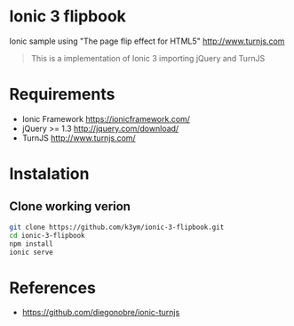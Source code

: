 # Ionic 3 flipbook
Ionic sample using "The page flip effect for HTML5" http://www.turnjs.com
> This is a implementation of Ionic 3 importing jQuery and TurnJS

# Requirements
- Ionic Framework https://ionicframework.com/
- jQuery >= 1.3 http://jquery.com/download/
- TurnJS http://www.turnjs.com/

# Instalation
## **Clone working verion**
```bash
git clone https://github.com/k3ym/ionic-3-flipbook.git
cd ionic-3-flipbook
npm install
ionic serve
```

# References
- https://github.com/diegonobre/ionic-turnjs
